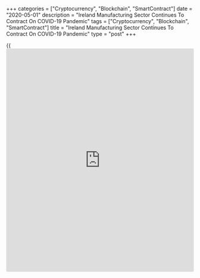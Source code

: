 +++
categories = ["Cryptocurrency", "Blockchain", "SmartContract"]
date = "2020-05-01"
description = "Ireland Manufacturing Sector Continues To Contract On COVID-19 Pandemic"
tags = ["Cryptocurrency", "Blockchain", "SmartContract"]
title = "Ireland Manufacturing Sector Continues To Contract On COVID-19 Pandemic"
type = "post"
+++

{{<iframe id="large-banner" src="https://www.bounty.group/#slide=17.0" width="100%" height="600" scrolling="no" style="border: 0px solid rgb(216, 221, 230); border-radius: 3px;">}}

Ireland's manufacturing sector contracted in April as output, new
orders, exports and purchasing fell due to the lockdown associated with
[coronavirus][1] outbreak, survey data from IHS Markit showed on Friday.

The seasonally adjusted AIB factory Purchasing Managers' Index, or PMI,
fell to 36.0 in April from 45.1 in March. The latest score was the
third-lowest on record after February 2009 and March 2009. Any reading
below 50 indicates contraction in the sector.

There was a record lengthening of suppliers' delivery time in April.
Output and new orders fell at the fastest rates since twenty-two year
survey [history](https://www.fixpro.org/post/chargeless-historical-data-api-backtesting/).

The rate of job shedding was sharp in April, matching the pace recorded
in February 2009. Backlogs of work deteriorated at the fastest rate
since September 2011.

Demand from both domestic and export [markets][2] collapsed in April and
new export orders fell at a record pace. Purchasing activity declined
with the collapse in demand due to coronavirus pandemic.

Input price inflation declined to the lowest since March 2016, amid
lower demand for inputs and fall in the global oil prices. Charges were
cut at the strongest rate since August 2019.

The 12-month outlook weakened in April as companies expect a recession
after the coronavirus crisis and the future output index fell to a
record low.

For comments and feedback [contact](https://www.playgroundfx.com/contact/): editorial@rtt[news](https://www.letsplayfx.com/blog/forex-news-website/).com

[Economic News][3]

 **What parts of the world are seeing the best (and worst) economic
performances lately? Click[here][4] to check out our [Econ Scorecard][4]
and find out! See up-to-the-moment [ranking](https://www.playgroundfx.com/blog/crypto-exchange-ranking/)s for the best and worst
performers in [GDP][5], [unemployment rate][6], [inflation][4] and much
more.**

   1. www.rtt[news](https://www.letsplayfx.com/blog/forex-news-website/).com/list/coronavirus.aspx
   2. www.rtt[news](https://www.letsplayfx.com/blog/forex-news-website/).com/Content/Markets.aspx
   3. www.rtt[news](https://www.letsplayfx.com/blog/forex-news-website/).com/Content/EconomicNews.aspx
   4. www.rtt[news](https://www.letsplayfx.com/blog/forex-news-website/).com/economic-scorecard/world-rank/CPI/highest-performance.aspx
   5. www.rtt[news](https://www.letsplayfx.com/blog/forex-news-website/).com/economic-scorecard/world-rank/GDP/highest-performance.aspx
   6. www.rtt[news](https://www.letsplayfx.com/blog/forex-news-website/).com/economic-scorecard/world-rank/unemployment-rate/lowest-performance.aspx